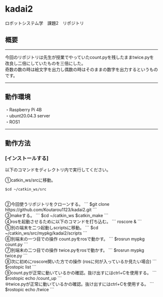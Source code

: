 # kadai2
ロボットシステム学　課題2　リポジトリ
## 概要
---
今回のリポジトリは先生が授業でやっていたcount.pyを残したままtwice.pyを改良し二倍にしていたものを三倍にした。  
奇数の数の時は絵文字を出力し偶数の時はそのままの数字を出力するというものです。

---
## 動作環境  
・Raspberry Pi 4B  
・ubunt20.04.3 server  
・ROS1  

---
## 動作方法  
### [インストールする]  
以下のコマンドをディレクトリ内で実行してください。  

①catkin_ws/srcに移動。  
```
$cd ~/catkin_ws/src  
```  
<br>
②今回使うリポジトリをクローンする。  
```
$git clone https://github.com/Koutarou1123/kadai2.git  
```  
<br>
③makeする。  
```  
$cd ~/catkin_ws  
$catkin_make  
```  
<br>
④rosを起動させるために以下のコマンドを打ち込む。  
```  
roscore &  
```  
<br>
⑤別の端末を二つ起動しscriptsに移動。
```  
$cd ~/catkin_ws/src/mypkg/kadai2/scripts  
```  
<br>
⑥別端末の一つ目での操作  
count.pyをrosで動かす。  
```  
$rosrun mypkg count.py  
```  
<br>
⑦別端末の二つ目での操作  
twice.pyをrosで動かす。  
```  
$rosrun mypkg twice.py  
```  
<br>
⑧次に初めにroscore開いた方での操作  
(rosに何が入っているか見たい場合)  
```  
$rostopic list  
```  
<br>
⑨count.pyが正常に動いているかの確認。抜け出すにはctrl+Cを使用する。   
```  
$rostopic echo /count_up  
```  
<br>
⑩twice.pyが正常に動いているかの確認。抜け出すにはctrl+Cを使用する。  
```  
$rostopic echo /twice  
```  

  




















